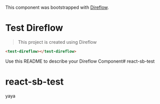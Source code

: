 This component was bootstrapped with [Direflow](https://direflow.io).

# Test Direflow

> This project is created using Direflow

```html
<test-direflow></test-direflow>
```

Use this README to describe your Direflow Component# react-sb-test

# react-sb-test

yaya
